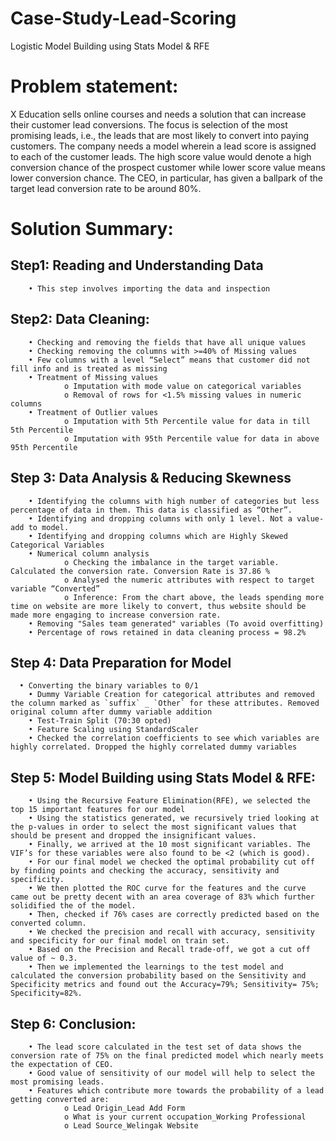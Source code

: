 # Case-Study-Lead-Scoring
Logistic Model Building using Stats Model &amp; RFE

# Problem statement:
X Education sells online courses and needs a solution that can increase their customer lead conversions. The focus is selection of the most promising leads, i.e., the leads that are most likely to convert into paying customers.
The company needs a model wherein a lead score is assigned to each of the customer leads. The high score value would denote a high conversion chance of the prospect customer while lower score value means lower conversion chance.
The CEO, in particular, has given a ballpark of the target lead conversion rate to be around 80%.

# Solution Summary:
   ## Step1: Reading and Understanding Data
        • This step involves importing the data and inspection
   ## Step2: Data Cleaning:
        • Checking and removing the fields that have all unique values
        • Checking removing the columns with >=40% of Missing values
        • Few columns with a level “Select” means that customer did not fill info and is treated as missing
        • Treatment of Missing values
                o Imputation with mode value on categorical variables
                o Removal of rows for <1.5% missing values in numeric columns
        • Treatment of Outlier values
                o Imputation with 5th Percentile value for data in till 5th Percentile
                o Imputation with 95th Percentile value for data in above 95th Percentile
   ## Step 3: Data Analysis & Reducing Skewness
        • Identifying the columns with high number of categories but less percentage of data in them. This data is classified as “Other”.
        • Identifying and dropping columns with only 1 level. Not a value-add to model.
        • Identifying and dropping columns which are Highly Skewed Categorical Variables
        • Numerical column analysis
                o Checking the imbalance in the target variable. Calculated the conversion rate. Conversion Rate is 37.86 %
                o Analysed the numeric attributes with respect to target variable “Converted”
                o Inference: From the chart above, the leads spending more time on website are more likely to convert, thus website should be made more engaging to increase conversion rate.
        • Removing "Sales team generated" variables (To avoid overfitting)
        • Percentage of rows retained in data cleaning process = 98.2%
   ## Step 4: Data Preparation for Model
      • Converting the binary variables to 0/1
        • Dummy Variable Creation for categorical attributes and removed the column marked as `suffix` _ `Other` for these attributes. Removed original column after dummy variable addition
        • Test-Train Split (70:30 opted)
        • Feature Scaling using StandardScaler
        • Checked the correlation coefficients to see which variables are highly correlated. Dropped the highly correlated dummy variables
   ## Step 5: Model Building using Stats Model & RFE:
        • Using the Recursive Feature Elimination(RFE), we selected the top 15 important features for our model
        • Using the statistics generated, we recursively tried looking at the p-values in order to select the most significant values that should be present and dropped the insignificant values.
        • Finally, we arrived at the 10 most significant variables. The VIF’s for these variables were also found to be <2 (which is good).
        • For our final model we checked the optimal probability cut off by finding points and checking the accuracy, sensitivity and specificity.
        • We then plotted the ROC curve for the features and the curve came out be pretty decent with an area coverage of 83% which further solidified the of the model.
        • Then, checked if 76% cases are correctly predicted based on the converted column.
        • We checked the precision and recall with accuracy, sensitivity and specificity for our final model on train set.
        • Based on the Precision and Recall trade-off, we got a cut off value of ~ 0.3.
        • Then we implemented the learnings to the test model and calculated the conversion probability based on the Sensitivity and Specificity metrics and found out the Accuracy=79%; Sensitivity= 75%; Specificity=82%.
   ## Step 6: Conclusion:
        • The lead score calculated in the test set of data shows the conversion rate of 75% on the final predicted model which nearly meets the expectation of CEO.
        • Good value of sensitivity of our model will help to select the most promising leads.
        • Features which contribute more towards the probability of a lead getting converted are:
                o Lead Origin_Lead Add Form
                o What is your current occupation_Working Professional
                o Lead Source_Welingak Website
